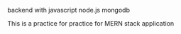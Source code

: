 backend with javascript node.js mongodb


This is a practice for practice for MERN stack application